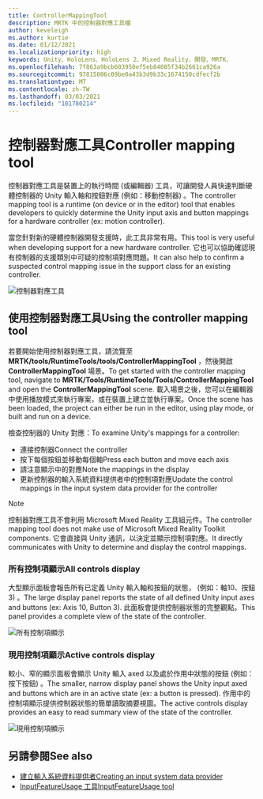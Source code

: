 ```yaml
---
title: ControllerMappingTool
description: MRTK 中的控制器對應工具檔
author: keveleigh
ms.author: kurtie
ms.date: 01/12/2021
ms.localizationpriority: high
keywords: Unity、HoloLens、HoloLens 2、Mixed Reality、開發、MRTK、
ms.openlocfilehash: 7f863a9bcb603950ef5eb84085f34b2661ca926a
ms.sourcegitcommit: 97815006c09be0a43b3d9b33c1674150cdfecf2b
ms.translationtype: MT
ms.contentlocale: zh-TW
ms.lasthandoff: 03/03/2021
ms.locfileid: "101780214"
---
```

# <a name="controller-mapping-tool"></a><span data-ttu-id="818b2-104">控制器對應工具</span><span class="sxs-lookup"><span data-stu-id="818b2-104">Controller mapping tool</span></span>

<span data-ttu-id="818b2-105">控制器對應工具是裝置上的執行時間 (或編輯器) 工具，可讓開發人員快速判斷硬體控制器的 Unity 輸入軸和按鈕對應 (例如：移動控制器) 。</span><span class="sxs-lookup"><span data-stu-id="818b2-105">The controller mapping tool is a runtime (on device or in the editor) tool that enables developers to quickly determine the Unity input axis and button mappings for a hardware controller (ex: motion controller).</span></span>

<span data-ttu-id="818b2-106">當您針對新的硬體控制器開發支援時，此工具非常有用。</span><span class="sxs-lookup"><span data-stu-id="818b2-106">This tool is very useful when developing support for a new hardware controller.</span></span> <span data-ttu-id="818b2-107">它也可以協助確認現有控制器的支援類別中可疑的控制項對應問題。</span><span class="sxs-lookup"><span data-stu-id="818b2-107">It can also help to confirm a suspected control mapping issue in the support class for an existing controller.</span></span>

![控制器對應工具](../images/controller-mapping-tool/ControllerMappingTool.png)

## <a name="using-the-controller-mapping-tool"></a><span data-ttu-id="818b2-109">使用控制器對應工具</span><span class="sxs-lookup"><span data-stu-id="818b2-109">Using the controller mapping tool</span></span>

<span data-ttu-id="818b2-110">若要開始使用控制器對應工具，請流覽至 **MRTK/tools/RuntimeTools/tools/ControllerMappingTool** ，然後開啟 **ControllerMappingTool** 場景。</span><span class="sxs-lookup"><span data-stu-id="818b2-110">To get started with the controller mapping tool, navigate to **MRTK/Tools/RuntimeTools/Tools/ControllerMappingTool** and open the **ControllerMappingTool** scene.</span></span> <span data-ttu-id="818b2-111">載入場景之後，您可以在編輯器中使用播放模式來執行專案，或在裝置上建立並執行專案。</span><span class="sxs-lookup"><span data-stu-id="818b2-111">Once the scene has been loaded, the project can either be run in the editor, using play mode, or built and run on a device.</span></span>

<span data-ttu-id="818b2-112">檢查控制器的 Unity 對應：</span><span class="sxs-lookup"><span data-stu-id="818b2-112">To examine Unity's mappings for a controller:</span></span>

- <span data-ttu-id="818b2-113">連接控制器</span><span class="sxs-lookup"><span data-stu-id="818b2-113">Connect the controller</span></span>
- <span data-ttu-id="818b2-114">按下每個按鈕並移動每個軸</span><span class="sxs-lookup"><span data-stu-id="818b2-114">Press each button and move each axis</span></span>
- <span data-ttu-id="818b2-115">請注意顯示中的對應</span><span class="sxs-lookup"><span data-stu-id="818b2-115">Note the mappings in the display</span></span>
- <span data-ttu-id="818b2-116">更新控制器的輸入系統資料提供者中的控制項對應</span><span class="sxs-lookup"><span data-stu-id="818b2-116">Update the control mappings in the input system data provider for the controller</span></span>

> [!NOTE]
> <span data-ttu-id="818b2-117">控制器對應工具不會利用 Microsoft Mixed Reality 工具組元件。</span><span class="sxs-lookup"><span data-stu-id="818b2-117">The controller mapping tool does not make use of Microsoft Mixed Reality Toolkit components.</span></span> <span data-ttu-id="818b2-118">它會直接與 Unity 通訊，以決定並顯示控制項對應。</span><span class="sxs-lookup"><span data-stu-id="818b2-118">It directly communicates with Unity to determine and display the control mappings.</span></span>

### <a name="all-controls-display"></a><span data-ttu-id="818b2-119">所有控制項顯示</span><span class="sxs-lookup"><span data-stu-id="818b2-119">All controls display</span></span>

<span data-ttu-id="818b2-120">大型顯示面板會報告所有已定義 Unity 輸入軸和按鈕的狀態， (例如：軸10、按鈕 3) 。</span><span class="sxs-lookup"><span data-stu-id="818b2-120">The large display panel reports the state of all defined Unity input axes and buttons (ex: Axis 10, Button 3).</span></span> <span data-ttu-id="818b2-121">此面板會提供控制器狀態的完整觀點。</span><span class="sxs-lookup"><span data-stu-id="818b2-121">This panel provides a complete view of the state of the controller.</span></span>

![所有控制項顯示](../images/controller-mapping-tool/AllControls.png)

### <a name="active-controls-display"></a><span data-ttu-id="818b2-123">現用控制項顯示</span><span class="sxs-lookup"><span data-stu-id="818b2-123">Active controls display</span></span>

<span data-ttu-id="818b2-124">較小、窄的顯示面板會顯示 Unity 輸入 axed 以及處於作用中狀態的按鈕 (例如：按下按鈕) 。</span><span class="sxs-lookup"><span data-stu-id="818b2-124">The smaller, narrow display panel shows the Unity input axed and buttons which are in an active state (ex: a button is pressed).</span></span> <span data-ttu-id="818b2-125">作用中的控制項顯示提供控制器狀態的簡單讀取摘要視圖。</span><span class="sxs-lookup"><span data-stu-id="818b2-125">The active controls display provides an easy to read summary view of the state of the controller.</span></span>

![現用控制項顯示](../images/controller-mapping-tool/ActiveControls.png)

## <a name="see-also"></a><span data-ttu-id="818b2-127">另請參閱</span><span class="sxs-lookup"><span data-stu-id="818b2-127">See also</span></span>

- [<span data-ttu-id="818b2-128">建立輸入系統資料提供者</span><span class="sxs-lookup"><span data-stu-id="818b2-128">Creating an input system data provider</span></span>](../input/CreateDataProvider.md)
- [<span data-ttu-id="818b2-129">InputFeatureUsage 工具</span><span class="sxs-lookup"><span data-stu-id="818b2-129">InputFeatureUsage tool</span></span>](inputFeatureUsageTool.md)
